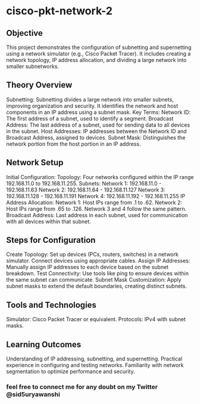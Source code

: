 # cisco-pkt-network-2

## Objective
This project demonstrates the configuration of subnetting and supernetting using a network simulator (e.g., Cisco Packet Tracer). It includes creating a network topology, IP address allocation, and dividing a large network into smaller subnetworks.
## Theory Overview
Subnetting:
Subnetting divides a large network into smaller subnets, improving organization and security. It identifies the network and host components in an IP address using a subnet mask.
Key Terms:
Network ID: The first address of a subnet, used to identify a segment.
Broadcast Address: The last address of a subnet, used for sending data to all devices in the subnet.
Host Addresses: IP addresses between the Network ID and Broadcast Address, assigned to devices.
Subnet Mask: Distinguishes the network portion from the host portion in an IP address.
## Network Setup
Initial Configuration:
Topology: Four networks configured within the IP range 192.168.11.0 to 192.168.11.255.
Subnets:
Network 1: 192.168.11.0 - 192.168.11.63
Network 2: 192.168.11.64 - 192.168.11.127
Network 3: 192.168.11.128 - 192.168.11.191
Network 4: 192.168.11.192 - 192.168.11.255
IP Address Allocation:
Network 1: Host IPs range from .1 to .62.
Network 2: Host IPs range from .65 to .126.
Network 3 and 4 follow the same pattern.
Broadcast Address:
Last address in each subnet, used for communication with all devices within that subnet.
## Steps for Configuration
Create Topology:
Set up devices (PCs, routers, switches) in a network simulator.
Connect devices using appropriate cables.
Assign IP Addresses:
Manually assign IP addresses to each device based on the subnet breakdown.
Test Connectivity:
Use tools like ping to ensure devices within the same subnet can communicate.
Subnet Mask Customization:
Apply subnet masks to extend the default boundaries, creating distinct subnets.
## Tools and Technologies
Simulator: Cisco Packet Tracer or equivalent.
Protocols: IPv4 with subnet masks.
## Learning Outcomes
Understanding of IP addressing, subnetting, and supernetting.
Practical experience in configuring and testing networks.
Familiarity with network segmentation to optimize performance and security.

### feel free to connect me for any doubt on my Twitter @sid5uryawanshi
